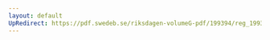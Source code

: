 ```yaml
---
layout: default
UpRedirect: https://pdf.swedeb.se/riksdagen-volumeG-pdf/199394/reg_199394/reg_199394_0246.pdf
---
```

